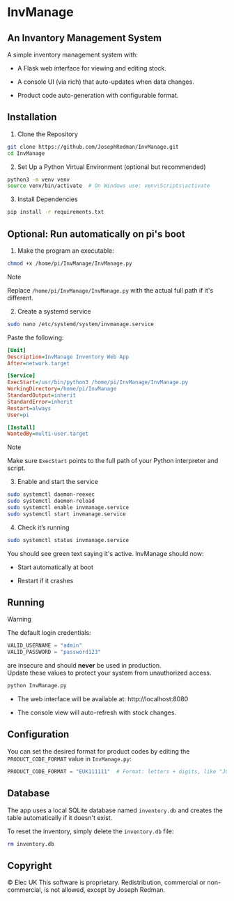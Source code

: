 # InvManage
## An Invantory Management System

A simple inventory management system with:

 - A Flask web interface for viewing and editing stock.

 - A console UI (via rich) that auto-updates when data changes.

 - Product code auto-generation with configurable format.

## Installation

1. Clone the Repository
```bash
git clone https://github.com/JosephRedman/InvManage.git
cd InvManage
```

2. Set Up a Python Virtual Environment (optional but recommended)
```bash
python3 -m venv venv
source venv/bin/activate  # On Windows use: venv\Scripts\activate
```

3. Install Dependencies
```bash
pip install -r requirements.txt
```
## Optional: Run automatically on pi's boot
 
 1. Make the program an executable:
 ```bash
 chmod +x /home/pi/InvManage/InvManage.py
 ```
 > [!NOTE]
 > Replace `/home/pi/InvManage/InvManage.py` with the actual full path if it's different.

 2. Create a systemd service
 ```bash
 sudo nano /etc/systemd/system/invmanage.service
 ```
 Paste the following:
 ```ini
 [Unit]
 Description=InvManage Inventory Web App
 After=network.target

 [Service]
 ExecStart=/usr/bin/python3 /home/pi/InvManage/InvManage.py
 WorkingDirectory=/home/pi/InvManage
 StandardOutput=inherit
 StandardError=inherit
 Restart=always
 User=pi 

 [Install]
 WantedBy=multi-user.target
 ```
 > [!NOTE]
 > Make sure `ExecStart` points to the full path of your Python interpreter and script.

 3. Enable and start the service
 ```bash
 sudo systemctl daemon-reexec
 sudo systemctl daemon-reload
 sudo systemctl enable invmanage.service
 sudo systemctl start invmanage.service
 ```
 4. Check it’s running
 ```bash
 sudo systemctl status invmanage.service
 ```
You should see green text saying it's active. InvManage should now:
- Start automatically at boot

- Restart if it crashes

## Running
> [!WARNING]
> The default login credentials:
>
> ```python
> VALID_USERNAME = "admin"
> VALID_PASSWORD = "password123"
> ```
>
> are insecure and should **never** be used in production.  
> Update these values to protect your system from unauthorized access.

```bash
python InvManage.py
```
 - The web interface will be available at: http://localhost:8080

 - The console view will auto-refresh with stock changes.

## Configuration

You can set the desired format for product codes by editing the `PRODUCT_CODE_FORMAT` value in `InvManage.py`:

```python
PRODUCT_CODE_FORMAT = "EUK111111"  # Format: letters + digits, like "JOS111" or "111111"
```

## Database

The app uses a local SQLite database named `inventory.db` and creates the table automatically if it doesn't exist.

To reset the inventory, simply delete the `inventory.db` file:
```bash
rm inventory.db
```

## Copyright

© Elec UK
This software is proprietary. Redistribution, commercial or non-commercial, is not allowed, except by Joseph Redman.
